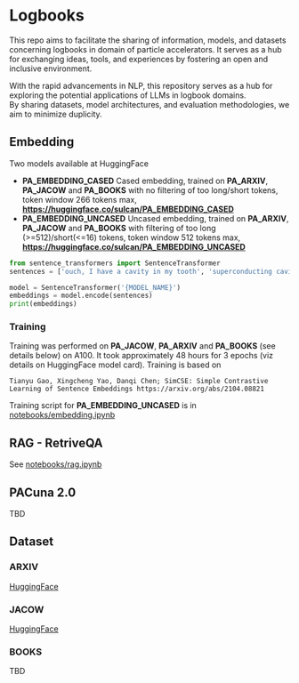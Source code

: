 # Logbooks
This repo aims to facilitate the sharing of information, models, and datasets concerning logbooks in domain of particle accelerators. It serves as a hub for exchanging ideas, tools, and experiences 
by fostering an open and inclusive environment.

With the rapid advancements in NLP, this repository serves as a hub for exploring the potential applications of LLMs in logbook domains.  
By sharing datasets, model architectures, and evaluation methodologies, we aim to minimize duplicity. 

## Embedding
Two models available at HuggingFace
- **PA_EMBEDDING_CASED** Cased embedding, trained on **PA_ARXIV**, **PA_JACOW** and **PA_BOOKS** with no filtering of too long/short tokens, token window 266 tokens max, **https://huggingface.co/sulcan/PA_EMBEDDING_CASED**
- **PA_EMBEDDING_UNCASED** Uncased embedding, trained on **PA_ARXIV**, **PA_JACOW** and **PA_BOOKS** with filtering of too long (>=512)/short(<=16) tokens, token window 512 tokens max, **https://huggingface.co/sulcan/PA_EMBEDDING_UNCASED**


```python
from sentence_transformers import SentenceTransformer
sentences = ['ouch, I have a cavity in my tooth', 'superconducting cavity', 'cavity detuned']

model = SentenceTransformer('{MODEL_NAME}')
embeddings = model.encode(sentences)
print(embeddings)
```


### Training
Training was performed on **PA_JACOW**, **PA_ARXIV** and **PA_BOOKS** (see details below) on A100. It took approximately 48 hours for 3 epochs (viz details on HuggingFace model card). Training is based on 
```
Tianyu Gao, Xingcheng Yao, Danqi Chen; SimCSE: Simple Contrastive Learning of Sentence Embeddings https://arxiv.org/abs/2104.08821
```
Training script for **PA_EMBEDDING_UNCASED** is in [notebooks/embedding.ipynb](notebooks/embedding.ipynb)


## RAG - RetriveQA
See [notebooks/rag.ipynb](code/rag.ipynb)
## PACuna 2.0
TBD
## Dataset
### ARXIV
[HuggingFace](https://huggingface.co/datasets/sulcan/PA_ARXIV)
### JACOW
[HuggingFace](https://huggingface.co/datasets/sulcan/PA_JACOW/tree/main)
### BOOKS
TBD
